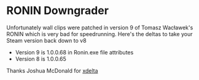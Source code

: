 ﻿# RONIN Downgrader

Unfortunately wall clips were patched in version 9 of Tomasz Wacławek's RONIN which is very bad for speedrunning. Here's the deltas to take your Steam version back down to v8

* Version 9 is 1.0.0.68 in Ronin.exe file attributes
* Version 8 is 1.0.0.65



Thanks Joshua McDonald for [xdelta](http://xdelta.org/)
